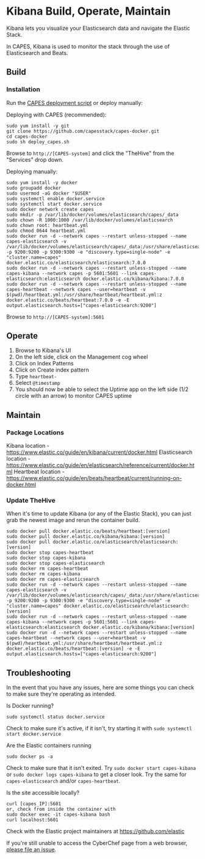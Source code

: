 # Kibana Build, Operate, Maintain
Kibana lets you visualize your Elasticsearch data and navigate the Elastic Stack.

In CAPES, Kibana is used to monitor the stack through the use of Elasticsearch and Beats.

## Build

### Installation
Run the [CAPES deployment script](../deploy_capes.sh) or deploy manually:

Deploying with CAPES (recommended):
```
sudo yum install -y git
git clone https://github.com/capesstack/capes-docker.git
cd capes-docker
sudo sh deploy_capes.sh
```
Browse to `http://[CAPES-system]` and click the "TheHive" from the "Services" drop down.

Deploying manually:
```
sudo yum install -y docker
sudo groupadd docker
sudo usermod -aG docker "$USER"
sudo systemctl enable docker.service
sudo systemctl start docker.service
sudo docker network create capes
sudo mkdir -p /var/lib/docker/volumes/elasticsearch/capes/_data
sudo chown -R 1000:1000 /var/lib/docker/volumes/elasticsearch
sudo chown root: heartbeat.yml
sudo chmod 0644 heartbeat.yml
sudo docker run -d --network capes --restart unless-stopped --name capes-elasticsearch -v /var/lib/docker/volumes/elasticsearch/capes/_data:/usr/share/elasticsearch/data:z -p 9200:9200 -p 9300:9300 -e "discovery.type=single-node" -e "cluster.name=capes" docker.elastic.co/elasticsearch/elasticsearch:7.0.0
sudo docker run -d --network capes --restart unless-stopped --name capes-kibana --network capes -p 5601:5601 --link capes-elasticsearch:elasticsearch docker.elastic.co/kibana/kibana:7.0.0
sudo docker run -d --network capes --restart unless-stopped --name capes-heartbeat --network capes --user=heartbeat -v $(pwd)/heartbeat.yml:/usr/share/heartbeat/heartbeat.yml:z docker.elastic.co/beats/heartbeat:7.0.0 -e -E output.elasticsearch.hosts=["capes-elasticsearch:9200"]
```
Browse to `http://[CAPES-system]:5601`

## Operate
1. Browse to Kibana's UI
1. On the left side, click on the Management cog wheel
1. Click on Index Patterns
1. Click on Create index pattern
1. Type `heartbeat-`
1. Select `@timestamp`
1. You should now be able to select the Uptime app on the left side (1/2 circle with an arrow) to monitor CAPES uptime

## Maintain

### Package Locations
Kibana location - https://www.elastic.co/guide/en/kibana/current/docker.html
Elasticsearch location - https://www.elastic.co/guide/en/elasticsearch/reference/current/docker.html
Heartbeat location - https://www.elastic.co/guide/en/beats/heartbeat/current/running-on-docker.html

### Update TheHive
When it's time to update Kibana (or any of the Elastic Stack), you can just grab the newest image and rerun the container build.
```
sudo docker pull docker.elastic.co/beats/heartbeat:[version]
sudo docker pull docker.elastic.co/kibana/kibana:[version]
sudo docker pull docker.elastic.co/elasticsearch/elasticsearch:[version]
sudo docker stop capes-heartbeat
sudo docker stop capes-kibana
sudo docker stop capes-elasticsearch
sudo docker rm capes-heartbeat
sudo docker rm capes-kibana
sudo docker rm capes-elasticsearch
sudo docker run -d --network capes --restart unless-stopped --name capes-elasticsearch -v /var/lib/docker/volumes/elasticsearch/capes/_data:/usr/share/elasticsearch/data:z -p 9200:9200 -p 9300:9300 -e "discovery.type=single-node" -e "cluster.name=capes" docker.elastic.co/elasticsearch/elasticsearch:[version]
sudo docker run -d --network capes --restart unless-stopped --name capes-kibana --network capes -p 5601:5601 --link capes-elasticsearch:elasticsearch docker.elastic.co/kibana/kibana:[version]
sudo docker run -d --network capes --restart unless-stopped --name capes-heartbeat --network capes --user=heartbeat -v $(pwd)/heartbeat.yml:/usr/share/heartbeat/heartbeat.yml:z docker.elastic.co/beats/heartbeat:[version] -e -E output.elasticsearch.hosts=["capes-elasticsearch:9200"]
```

## Troubleshooting
In the event that you have any issues, here are some things you can check to make sure they're operating as intended.

Is Docker running?
```
sudo systemctl status docker.service
```
Check to make sure it's active, if it isn't, try starting it with `sudo systemctl start docker.service`

Are the Elastic containers running
```
sudo docker ps -a
```
Check to make sure that it isn't exited. Try `sudo docker start capes-kibana` or `sudo docker logs capes-kibana` to get a closer look. Try the same for `capes-elasticsearch` and/or `capes-heartbeat`.

Is the site accessible locally?
```
curl [capes_IP]:5601
or, check from inside the container with
sudo docker exec -it capes-kibana bash
curl localhost:5601
```

Check with the Elastic project maintainers at https://github.com/elastic

If you're still unable to access the CyberChef page from a web browser, [please file an issue](https://github.com/capesstack/capes-docker/issues).
